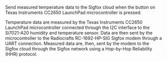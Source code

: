 Send measured temperature data to the Sigfox cloud when the button on Texas Instruments CC2650 LaunchPad microcontroller is pressed.

Temperature data are measured by the Texas Instruments CC2650 LaunchPad microcontroller connected through the I2C interface to the Si7021-A20 humidity and temperature sensor.
Data are then sent by the microcontroller to the Radiocrafts RC-1692-HP-SIG Sigfox modem through a UART connection.
Measured data are, then, sent by the modem to the Sigfox cloud through the Sigfox network using a Hop-by-Hop Reliability (HHR) protocol.
